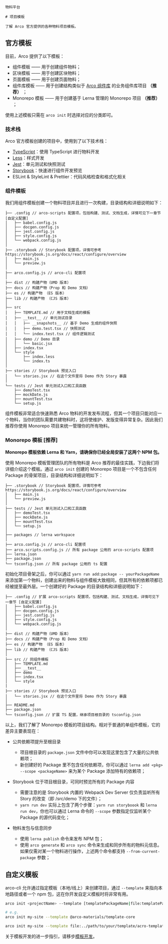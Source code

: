 `````
物料平台

# 项目模板

了解 Arco 官方提供的各种物料项目模板。
`````

## 官方模板

目前，Arco 提供了以下模板：

- 组件模板 —— 用于创建组件物料；
- 区块模板 —— 用于创建区块物料；
- 页面模板 —— 用于创建页面物料；
- 组件库模板 —— 用于创建结构类似于 [Arco 组件库](https://github.com/arco-design/arco-design) 的业务组件库项目 **（推荐）** ；
- Monorepo 模板 —— 用于创建基于 Lerna 管理的 Monorepo 项目 **（推荐）** ；

使用上述模板只需在 `arco init` 时选择对应的分类即可。

### 技术栈

Arco 官方模板创建的项目中，使用到了以下技术栈：

- [TypeScript](https://www.typescriptlang.org/)：使用 TypeScript 进行物料开发
- [Less](http://lesscss.org/)：样式开发
- [Jest](https://jestjs.io/)：单元测试和快照测试
- [Storybook](https://storybook.js.org/)：快速进行组件开发预览
- ESLint & StyleLint & Prettier：代码风格检查和格式化相关

### 组件模板

我们用组件模板创建一个物料项目并且进行一次构建，目录结构和详细说明如下：

```
├── .config // arco-scripts 配置项，包括构建、测试、文档生成，详情可见下一章节 [自定义配置]
│   ├── babel.config.js
│   ├── docgen.config.js
│   ├── jest.config.js
│   ├── style.config.js
│   └── webpack.config.js
│
├── .storybook // Storybook 配置项，详情可参考 https://storybook.js.org/docs/react/configure/overview
│   ├── main.js
│   └── preview.js
│
├── arco.config.js // arco-cli 配置项
│
├── dist // 构建产物（UMD 版本）
├── docs // 构建产物（Prop 和 Demo 文档）
├── es // 构建产物 （ES 版本）
├── lib // 构建产物 （CJS 版本）
│
├—— src
│   ├── TEMPLATE.md // 用于文档生成的模板
│   ├── __test__ // 单元测试目录
│   │   ├── __snapshots__ // 基于 Demo 生成的组件快照
│   │   ├── demo.test.tsx // 快照测试
│   │   └── index.test.tsx // 组件逻辑测试
│   ├── demo // Demo 目录
│   │   └── basic.jsx
│   ├── index.tsx
│   └── style
│       ├── index.less
│       └── index.ts
│
├── stories // Storybook 预览入口
│   └── stories.jsx // 在这个文件里将 Demo 作为 Story 暴露
│
└── tests // Jest 单元测试入口和工具函数
    ├── demoTest.tsx
    ├── mockDate.js
    ├── mountTest.tsx
    └── setup.js
```

组件模板非常适合快速熟悉 Arco 物料的开发发布流程，但其一个项目只能对应一个物料，当你的团队需要共建物料时，这将使维护、发版变得异常复杂。因此我们推荐你使用 Monorepo 项目来统一管理你的所有物料。

### Monorepo 模板 [推荐]

**Monorepo 模板依赖 Lerna 和 Yarn，请确保你已经全局安装了这两个 NPM 包。**

使用 Monorepo 模板管理团队的所有物料是 Arco 推荐的最佳实践，下边我们将详细介绍这个模板。通过 `arco init` 创建的 Monorepo 项目是一个不包含任何 Package 的骨架项目，目录结构和详细说明如下：

```
├── .storybook // Storybook 配置项，详情可参考 https://storybook.js.org/docs/react/configure/overview
│   ├── main.js
│   └── preview.js
│
├── tests // Jest 单元测试入口和工具函数
│   ├── demoTest.tsx
│   ├── mockDate.js
│   ├── mountTest.tsx
│   └── setup.js
│
├── packages // lerna workspace
│
├── arco.config.js // arco-cli 配置项
├── arco.scripts.config.js // 所有 package 公用的 arco-scripts 配置项
├── lerna.json
├── package.json
└── tsconfig.json // 所有 package 公用的 ts 配置
```

初始化项目骨架之后，你可以通过 `yarn run add:package -- yourPackageName` 来添加第一个物料，创建出来的物料与组件模板大致相同，但其所有的依赖项都已经被提至最外层。一个创建好的 Package 的目录结构和详细说明如下：

```
├── .config // 扩展 arco-scripts 配置项，包括构建、测试、文档生成，详情可见下一章节 [自定义配置]
│   ├── babel.config.js
│   ├── docgen.config.js
│   ├── jest.config.js
│   ├── style.config.js
│   └── webpack.config.js
│
├── dist // 构建产物（UMD 版本）
├── docs // 构建产物（Prop 和 Demo 文档）
├── es // 构建产物 （ES 版本）
├── lib // 构建产物 （CJS 版本）
│
├── src // 同组件模板
│   ├── TEMPLATE.md
│   ├── __test__
│   ├── demo
│   ├── index.tsx
│   └── style
|
├── stories // Storybook 预览入口
│   └── stories.jsx // 在这个文件里将 Demo 作为 Story 暴露
│
├── README.md
├── package.json
└── tsconfig.json // 扩展 TS 配置，继承项目根目录的 tsconfig.json
```

以上，我们了解了 Monorepo 模板的项目结构。相对于普通的单组件模板，它的差异主要表现在：

- 公共依赖项提升至根目录
  - 项目根目录的 `package.json` 文件中你可以发现这里包含了大量的公共依赖项；
  - 新创建好的 Package 里不包含任何依赖项，你可以通过 `lerna add <pkg> --scope <packageName>` 来为某个 Package 添加特有的依赖项；
- Storybook 位于项目根目录，可同时预览所有的 Package 内容
  - 需要注意的是 Storybook 内置的 Webpack Dev Server 仅负责监听所有 Story 的改变（即 /src/demo 下的文件）；
  - `yarn run dev` 实际上包含了两个步骤：`yarn run storyboook` 和 `lerna run dev`，你也可以通过 Lerna 命令的 `--scope` 参数指定仅监听某个 Package 的源代码变化；

- 物料发包与信息同步
  - 使用 `lerna publish` 命令来发布 NPM 包；
  - 使用 `arco generate` 和 `arco sync` 命令来生成和同步所有的物料元信息。如果仅需对某一个物料进行操作，上述两个命令都支持 `--from-current-package` 参数；

## 自定义模板

arco-cli 允许通过指定模板（本地/线上）来创建项目，通过 `--template` 来指向本地路径或者一个 npm 包，这在你开发自定义模板时将非常有用。

```bash
arco init <projectName> --template [templatePackageName|file:templatePath]

# e.g.
arco init my-site --template @arco-materials/template-core

arco init my-site --template file:../path/to/your/template/acro-template-site
```

关于模板开发的进一步指引，请移步[模板开发](/docs/material/develop-template)。
